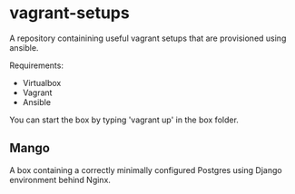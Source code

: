 vagrant-setups
==============

A repository containining useful vagrant setups that are provisioned using ansible.

Requirements:
- Virtualbox
- Vagrant
- Ansible

You can start the box by typing 'vagrant up' in the box folder.


Mango
-----

A box containing a correctly minimally configured Postgres using Django environment behind Nginx.
